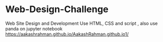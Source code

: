 # Web-Design-Challenge
Web Site Design and Development
Use HTML, CSS and script , also use panda on jupyter notebook
https://aakashrahman.github.io/AakashRahman.github.io1/

